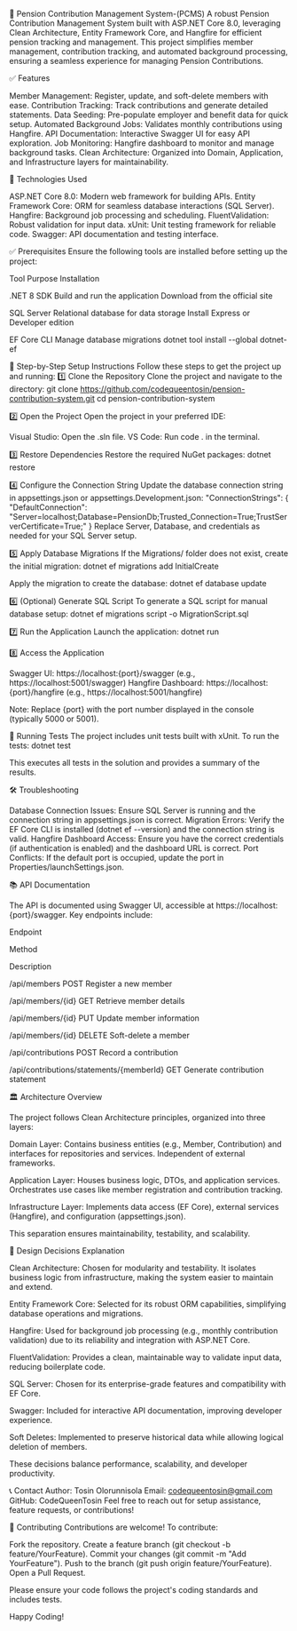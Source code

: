 🏦 Pension Contribution Management System-(PCMS)
A robust Pension Contribution Management System built with ASP.NET Core 8.0, leveraging Clean Architecture, Entity Framework Core, and Hangfire for efficient pension tracking and management. This project simplifies member management, contribution tracking, and automated background processing, ensuring a seamless experience for managing Pension Contributions.

✅ Features

Member Management: Register, update, and soft-delete members with ease.
Contribution Tracking: Track contributions and generate detailed statements.
Data Seeding: Pre-populate employer and benefit data for quick setup.
Automated Background Jobs: Validates monthly contributions using Hangfire.
API Documentation: Interactive Swagger UI for easy API exploration.
Job Monitoring: Hangfire dashboard to monitor and manage background tasks.
Clean Architecture: Organized into Domain, Application, and Infrastructure layers for maintainability.


🧰 Technologies Used

ASP.NET Core 8.0: Modern web framework for building APIs.
Entity Framework Core: ORM for seamless database interactions (SQL Server).
Hangfire: Background job processing and scheduling.
FluentValidation: Robust validation for input data.
xUnit: Unit testing framework for reliable code.
Swagger: API documentation and testing interface.


✅ Prerequisites
Ensure the following tools are installed before setting up the project:


Tool
Purpose
Installation

.NET 8 SDK
Build and run the application
Download from the official site


SQL Server
Relational database for data storage
Install Express or Developer edition


EF Core CLI
Manage database migrations
dotnet tool install --global dotnet-ef



🚀 Step-by-Step Setup Instructions
Follow these steps to get the project up and running:
1️⃣ Clone the Repository
Clone the project and navigate to the directory:
git clone https://github.com/codequeentosin/pension-contribution-system.git
cd pension-contribution-system

2️⃣ Open the Project
Open the project in your preferred IDE:

Visual Studio: Open the .sln file.
VS Code: Run code . in the terminal.

3️⃣ Restore Dependencies
Restore the required NuGet packages:
dotnet restore

4️⃣ Configure the Connection String
Update the database connection string in appsettings.json or appsettings.Development.json:
"ConnectionStrings": {
  "DefaultConnection": "Server=localhost;Database=PensionDb;Trusted_Connection=True;TrustServerCertificate=True;"
}
Replace Server, Database, and credentials as needed for your SQL Server setup.

5️⃣ Apply Database Migrations
If the Migrations/ folder does not exist, create the initial migration:
dotnet ef migrations add InitialCreate

Apply the migration to create the database:
dotnet ef database update

6️⃣ (Optional) Generate SQL Script
To generate a SQL script for manual database setup:
dotnet ef migrations script -o MigrationScript.sql

7️⃣ Run the Application
Launch the application:
dotnet run

8️⃣ Access the Application

Swagger UI: https://localhost:{port}/swagger (e.g., https://localhost:5001/swagger)
Hangfire Dashboard: https://localhost:{port}/hangfire (e.g., https://localhost:5001/hangfire)


Note: Replace {port} with the port number displayed in the console (typically 5000 or 5001).


🧪 Running Tests
The project includes unit tests built with xUnit. To run the tests:
dotnet test

This executes all tests in the solution and provides a summary of the results.

🛠️ Troubleshooting

Database Connection Issues: Ensure SQL Server is running and the connection string in appsettings.json is correct.
Migration Errors: Verify the EF Core CLI is installed (dotnet ef --version) and the connection string is valid.
Hangfire Dashboard Access: Ensure you have the correct credentials (if authentication is enabled) and the dashboard URL is correct.
Port Conflicts: If the default port is occupied, update the port in Properties/launchSettings.json.


📚 API Documentation

The API is documented using Swagger UI, accessible at https://localhost:{port}/swagger. Key endpoints include:

Endpoint

Method

Description

/api/members
POST
Register a new member


/api/members/{id}
GET
Retrieve member details

/api/members/{id}
PUT
Update member information

/api/members/{id}
DELETE
Soft-delete a member

/api/contributions
POST
Record a contribution

/api/contributions/statements/{memberId}
GET
Generate contribution statement

🏛️ Architecture Overview

The project follows Clean Architecture principles, organized into three layers:

Domain Layer: Contains business entities (e.g., Member, Contribution) and interfaces for repositories and services. Independent of external frameworks.

Application Layer: Houses business logic, DTOs, and application services. Orchestrates use cases like member registration and contribution tracking.

Infrastructure Layer: Implements data access (EF Core), external services (Hangfire), and configuration (appsettings.json).

This separation ensures maintainability, testability, and scalability.


🧠 Design Decisions Explanation

Clean Architecture: Chosen for modularity and testability. It isolates business logic from infrastructure, making the system easier to maintain and extend.

Entity Framework Core: Selected for its robust ORM capabilities, simplifying database operations and migrations.

Hangfire: Used for background job processing (e.g., monthly contribution validation) due to its reliability and integration with ASP.NET Core.

FluentValidation: Provides a clean, maintainable way to validate input data, reducing boilerplate code.

SQL Server: Chosen for its enterprise-grade features and compatibility with EF Core.

Swagger: Included for interactive API documentation, improving developer experience.

Soft Deletes: Implemented to preserve historical data while allowing logical deletion of members.

These decisions balance performance, scalability, and developer productivity.


📞 Contact
Author: Tosin Olorunnisola Email: codequeentosin@gmail.com GitHub: CodeQueenTosin
Feel free to reach out for setup assistance, feature requests, or contributions!

🤝 Contributing
Contributions are welcome! To contribute:

Fork the repository.
Create a feature branch (git checkout -b feature/YourFeature).
Commit your changes (git commit -m "Add YourFeature").
Push to the branch (git push origin feature/YourFeature).
Open a Pull Request.

Please ensure your code follows the project's coding standards and includes tests.

Happy Coding!
